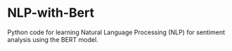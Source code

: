 # NLP-with-Bert
Python code for learning Natural Language Processing (NLP) for sentiment analysis using the BERT model.
